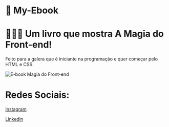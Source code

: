 # 📖 My-Ebook

<h1>
    <span> 🧙🏽‍♂️ Um livro que mostra A Magia do Front-end!</span>
</h1>

<p>Feito para a galera que é iniciante na programação e quer começar pelo HTML e CSS. </p>

![E-book Magia do Front-end](https://github.com/user-attachments/assets/3c94b498-917c-4b5e-a42b-3f5af8dee52c)


<h1>Redes Sociais:</h1>

[Instagram](https://www.instagram.com/theushenriix)

[Linkedin](https://www.linkedin.com/in/matheus-henrique-batista-da-silva-56b6392b5)
